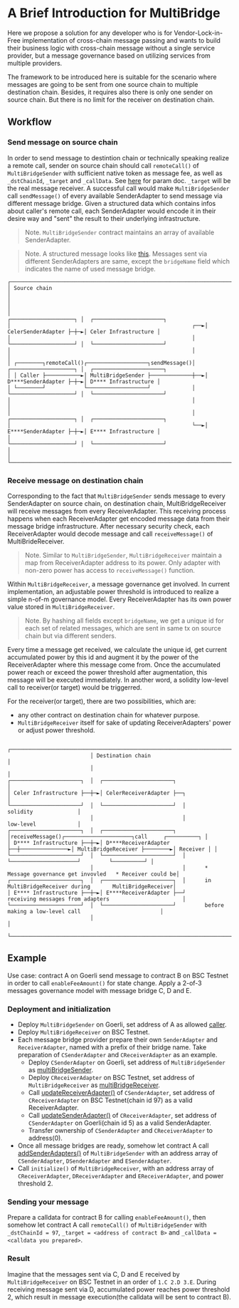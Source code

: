 # A Brief Introduction for MultiBridge

Here we propose a solution for any developer who is for Vendor-Lock-in-Free implementation of cross-chain message passing and wants to build their business logic with cross-chain message without a single service provider, but a message governance based on utilizing services from multiple providers.

The framework to be introduced here is suitable for the scenario where messages are going to be sent from one source chain to multiple destination chain. Besides, it requires also there is only one sender on source chain. But there is no limit for the receiver on destination chain.


## Workflow

### Send message on source chain

In order to send message to destintion chain or technically speaking realize a remote call, sender on source chain should call `remoteCall()` of `MultiBridgeSender` with sufficient native token as message fee, as well as `_dstChainId`, `_target` and `_callData`. See [here](https://github.com/celer-network/sgn-v2-contracts/blob/1cbc2a3038463e7569b1a459c3519c7fcfeaaa4a/contracts/message/apps/multibridge/MultiBridgeSender.sol#L39-L41) for param doc. `_target` will be the real message receiver. A successful call would make `MultiBridgeSender` call `sendMessage()` of every available SenderAdapter to send message via different message bridge. Given a structured data which contains infos about caller's remote call, each SenderAdapter would encode it in their desire way and "sent" the result to their underlying infrastructure.

>Note. `MultiBridgeSender` contract maintains an array of available SenderAdapter.

>Note. A structured message looks like [this](https://github.com/celer-network/sgn-v2-contracts/blob/1cbc2a3038463e7569b1a459c3519c7fcfeaaa4a/contracts/message/apps/multibridge/MessageStruct.sol#L16). Messages sent via different SenderAdapters are same, except the `bridgeName` field which indicates the name of used message bridge.

```
┌────────────────────────────────────────────────────────────────────────────────────┐
│ Source chain                                                                       │
│                                                                                    │
│                                                             ┌────────────────────┐ │  ┌──────────────────────┐
│                                                         ┌──►│ CelerSenderAdapter ├─┼─►│ Celer Infrastructure │
│                                                         │   └────────────────────┘ │  └──────────────────────┘
│                                                         │                          │
│ ┌────────┐remoteCall()┌───────────────────┐sendMessage()│   ┌────────────────────┐ │  ┌──────────────────────┐
│ │ Caller ├───────────►│ MultiBridgeSender ├─────────────┼──►│ D****SenderAdapter ├─┼─►│ D**** Infrastructure │
│ └────────┘            └───────────────────┘             │   └────────────────────┘ │  └──────────────────────┘
│                                                         │                          │
│                                                         │   ┌────────────────────┐ │  ┌──────────────────────┐
│                                                         └──►│ E****SenderAdapter ├─┼─►│ E**** Infrastructure │
│                                                             └────────────────────┘ │  └──────────────────────┘
│                                                                                    │
└────────────────────────────────────────────────────────────────────────────────────┘
```

### Receive message on destination chain

Corresponding to the fact that `MultiBridgeSender` sends message to every SenderAdapter on source chain, on destination chain, MultiBridgeReceiver will receive messages from every ReceiverAdapter. This receiving process happens when each ReceiverAdapter get encoded message data from their message bridge infrastructure. After necessary security check, each ReceiverAdapter would decode message and call `receiveMessage()` of MultiBrideReceiver.

>Note. Similar to `MultiBridgeSender`, `MultiBridgeReceiver` maintain a map from ReceiverAdapter address to its power. Only adapter with non-zero power has access to `receiveMessage()` function.

Within `MultiBridgeReceiver`, a message governance get involved. In current implementation, an adjustable power threshold is introduced to realize a simple n-of-m governance model. Every ReceiverAdapter has its own power value stored in `MultiBridgeReceiver`. 

>Note. By hashing all fields except `bridgeName`, we get a unique id for each set of related messages, which are sent in same tx on source chain but via different senders.

Every time a message get received, we calculate the unique id, get current accumulated power by this id and augment it by the power of the ReceiverAdapter where this message come from. Once the accumulated power reach or exceed the power threshold after augmentation, this message will be executed immediately. In another word, a solidity low-level call to receiver(or target) would be triggerred. 

For the receiver(or target), there are two possibilities, which are:
* any other contract on destination chain for whatever purpose.
* `MultiBridgeReceiver` itself for sake of updating ReceiverAdapters' power or adjust power threshold.

```
                          ┌──────────────────────────────────────────────────────────────────────────────────────────┐
                          │ Destination chain                                                                        │
                          │                                                                                          │
┌──────────────────────┐  │  ┌──────────────────────┐                                                                │
│ Celer Infrastructure ├──┼─►│ CelerReceiverAdapter ├──┐                                                             │
└──────────────────────┘  │  └──────────────────────┘  │                                       solidity              │
                          │                            │                                       low-level             │
┌──────────────────────┐  │  ┌──────────────────────┐  │receiveMessage()┌─────────────────────┐call     ┌──────────┐ │
│ D**** Infrastructure ├──┼─►│ D****ReceiverAdapter ├──┼───────────────►│ MultiBridgeReceiver ├────────►│ Receiver │ │
└──────────────────────┘  │  └──────────────────────┘  │                └─────────────────────┘         └──────────┘ │
                          │                            │      * Message governance get invovled   * Receiver could be│
┌──────────────────────┐  │  ┌──────────────────────┐  │      in MultiBridgeReceiver during       MultiBridgeReceiver│
│ E**** Infrastructure ├──┼─►│ E****ReceiverAdapter ├──┘      receiving messages from adapters                       │
└──────────────────────┘  │  └──────────────────────┘         before making a low-level call                         │
                          │                                                                                          │
                          └──────────────────────────────────────────────────────────────────────────────────────────┘
```

## Example

Use case: contract A on Goerli send message to contract B on BSC Testnet in order to call `enableFeeAmount()` for state change. Apply a 2-of-3 messages governance model with message bridge C, D and E.

### Deployment and initialization
* Deploy `MultiBridgeSender` on Goerli, set address of A as allowed [caller](https://github.com/celer-network/sgn-v2-contracts/blob/1cbc2a3038463e7569b1a459c3519c7fcfeaaa4a/contracts/message/apps/multibridge/MultiBridgeSender.sol#L12).
* Deploy `MultiBridgeReceiver` on BSC Testnet.
* Each message bridge provider prepare their own `SenderAdapter` and `ReceiverAdapter`, named with a prefix of their bridge name. Take preparation of `CSenderAdapter` and `CReceiverAdapter` as an example.
  * Deploy `CSenderAdapter` on Goerli, set address of `MultiBridgeSender` as [multiBridgeSender](https://github.com/celer-network/sgn-v2-contracts/blob/1cbc2a3038463e7569b1a459c3519c7fcfeaaa4a/contracts/message/apps/multibridge/adapters/CelerSenderAdapter.sol#L12).
  * Deploy `CReceiverAdapter` on BSC Testnet, set address of `MultiBridgeReceiver` as [multiBridgeReceiver](https://github.com/celer-network/sgn-v2-contracts/blob/1cbc2a3038463e7569b1a459c3519c7fcfeaaa4a/contracts/message/apps/multibridge/adapters/CelerReceiverAdapter.sol#L34).
  * Call [updateReceiverAdapter()](https://github.com/celer-network/sgn-v2-contracts/blob/1cbc2a3038463e7569b1a459c3519c7fcfeaaa4a/contracts/message/apps/multibridge/adapters/CelerSenderAdapter.sol#L42) of `CSenderAdapter`, set address of `CReceiverAdapter` on BSC Testnet(chain id 97) as a valid ReceiverAdapter.
  * Call [updateSenderAdapter()](https://github.com/celer-network/sgn-v2-contracts/blob/1cbc2a3038463e7569b1a459c3519c7fcfeaaa4a/contracts/message/apps/multibridge/adapters/CelerReceiverAdapter.sol#L60) of `CReceiverAdapter`, set address of `CSenderAdapter` on Goerli(chain id 5) as a valid SenderAdapter.
  * Transfer ownership of `CSenderAdapter` and `CReceiverAdapter` to address(0).
* Once all message bridges are ready, somehow let contract A call [addSenderAdapters()](https://github.com/celer-network/sgn-v2-contracts/blob/1cbc2a3038463e7569b1a459c3519c7fcfeaaa4a/contracts/message/apps/multibridge/MultiBridgeSender.sol#L74) of `MultiBridgeSender` with an address array of `CSenderAdapter`, `DSenderAdapter` and `ESenderAdapter`. 
* Call `initialize()` of `MultiBridgeReceiver`, with an address array of `CReceiverAdapter`, `DReceiverAdapter` and `EReceiverAdapter`, and power threshold 2.

### Sending your message
Prepare a calldata for contract B for calling `enableFeeAmount()`, then somehow let contract A call `remoteCall()` of `MultiBridgeSender` with `_dstChainId = 97`, `_target = <address of contract B>` and `_callData = <calldata you prepared>`.

### Result
Imagine that the messages sent via C, D and E received by `MultiBridgeReceiver` on BSC Testnet in an order of `1.C 2.D 3.E`. During receiving message sent via D, accumulated power reaches power threshold 2, which result in message execution(the calldata will be sent to contract B).   